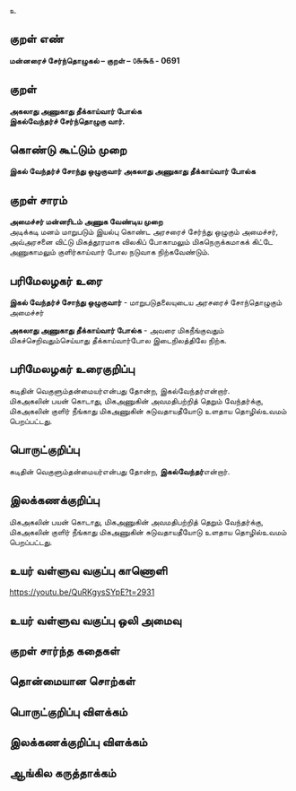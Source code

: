 உ

## குறள் எண் 

**மன்னரைச் சேர்ந்தொழுகல் – குறள் – ௦௬௯௧ - 0691**  

## குறள் 

**அகலாது அணுகாது தீக்காய்வார் போல்க  
இகல்வேந்தர்ச் சேர்ந்தொழுகு வார்.**  

## கொண்டு கூட்டும் முறை

**இகல் வேந்தர்ச் சோந்து ஒழுகுவார் அகலாது அணுகாது தீக்காய்வார் போல்க**  

## குறள் சாரம் 

**அமைச்சர் மன்னரிடம் அணுக வேண்டிய முறை**  
அடிக்கடி மனம் மாறுபடும் இயல்பு கொண்ட அரசரைச் சேர்ந்து ஒழுகும் அமைச்சர்,  
அவ்அரசனை விட்டு மிகத்தூரமாக விலகிப் போகாமலும் மிகநெருக்கமாகக் கிட்டே அணுகாமலும் குளிர்காய்வார் போல நடுவாக நிற்கவேண்டும்.  

## பரிமேலழகர் உரை

**இகல் வேந்தர்ச் சோந்து ஒழுகுவார்** - மாறுபடுதலையுடைய அரசரைச் சோந்தொழுகும் அமைச்சர்  

**அகலாது அணுகாது தீக்காய்வார் போல்க** - அவரை மிகநீங்குவதும் மிகச்செறிவதும்செய்யாது தீக்காய்வார்போல இடைநிலத்திலே நிற்க.  

## பரிமேலழகர் உரைகுறிப்பு   

கடிதின் வெகுளும்தன்மையர்என்பது தோன்ற, இகல்வேந்தர்என்றார்.  
மிகஅகலின் பயன் கொடாது, மிகஅணுகின் அவமதிபற்றித் தெறும் வேந்தர்க்கு, மிகஅகலின் குளிர் நீங்காது மிகஅணுகின் சுடுவதாயதீயோடு உளதாய தொழில்உவமம் பெறப்பட்டது.   

## பொருட்குறிப்பு 

கடிதின் வெகுளும்தன்மையர்என்பது தோன்ற, **இகல்வேந்தர்**என்றார்.  
  

## இலக்கணக்குறிப்பு  

மிகஅகலின் பயன் கொடாது, மிகஅணுகின் அவமதிபற்றித் தெறும் வேந்தர்க்கு, மிகஅகலின் குளிர் நீங்காது மிகஅணுகின் சுடுவதாயதீயோடு உளதாய தொழில்உவமம் பெறப்பட்டது.    

## உயர் வள்ளுவ வகுப்பு காணொளி

https://youtu.be/QuRKgysSYpE?t=2931 

## உயர் வள்ளுவ வகுப்பு ஒலி அமைவு 

 
## குறள் சார்ந்த கதைகள் 


## தொன்மையான சொற்கள்


## பொருட்குறிப்பு விளக்கம்


## இலக்கணக்குறிப்பு விளக்கம்


## ஆங்கில கருத்தாக்கம் 


